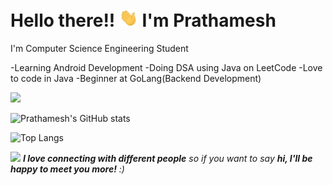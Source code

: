 # Hello there!! <img src="https://raw.githubusercontent.com/PrathameshAdate05/PrathameshAdate05/master/wave.gif" width="30px"> I'm Prathamesh 

I'm Computer Science Engineering Student

-Learning Android Development
-Doing DSA using Java on LeetCode
-Love to code in Java
-Beginner at GoLang(Backend Development)


![](https://komarev.com/ghpvc/?username=PrathameshAdate05&color=orange)

![Prathamesh's GitHub stats](https://github-readme-stats.vercel.app/api?username=PrathameshAdate05&show_icons=true&theme=tokyonight&count_private=true)

![Top Langs](https://github-readme-stats.vercel.app/api/top-langs/?username=PrathameshAdate05&layout=compact&theme=tokyonight)

<img src="https://media.giphy.com/media/LnQjpWaON8nhr21vNW/giphy.gif" width="60"> <em><b>I love connecting with different people</b> so if you want to say <b>hi, I'll be happy to meet you more!</b> :)</em>



<!--
**PrathameshAdate05/PrathameshAdate05** is a ✨ _special_ ✨ repository because its `README.md` (this file) appears on your GitHub profile.

Here are some ideas to get you started:

- 🔭 I’m currently working on ...
- 🌱 I’m currently learning ...
- 👯 I’m looking to collaborate on ...
- 🤔 I’m looking for help with ...
- 💬 Ask me about ...
- 📫 How to reach me: ...
- 😄 Pronouns: ...
- ⚡ Fun fact: ...
-->
